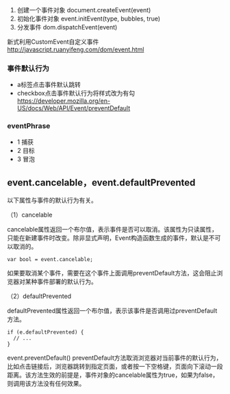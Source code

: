 1. 创建一个事件对象 document.createEvent(event)
2. 初始化事件对象 event.initEvent(type, bubbles, true)
3. 分发事件 dom.dispatchEvent(event)

新式利用CustomEvent自定义事件
http://javascript.ruanyifeng.com/dom/event.html

### 事件默认行为
- a标签点击事件默认跳转
- checkbox点击事件默认行为将样式改为有勾
https://developer.mozilla.org/en-US/docs/Web/API/Event/preventDefault

### eventPhrase 
- 1 捕获
- 2 目标
- 3 冒泡



## event.cancelable，event.defaultPrevented
以下属性与事件的默认行为有关。

（1）cancelable

cancelable属性返回一个布尔值，表示事件是否可以取消。该属性为只读属性，只能在新建事件时改变。除非显式声明，Event构造函数生成的事件，默认是不可以取消的。
````
var bool = event.cancelable;
````
如果要取消某个事件，需要在这个事件上面调用preventDefault方法，这会阻止浏览器对某种事件部署的默认行为。

（2）defaultPrevented

defaultPrevented属性返回一个布尔值，表示该事件是否调用过preventDefault方法。
````
if (e.defaultPrevented) {
  // ...
}
````

event.preventDefault()
preventDefault方法取消浏览器对当前事件的默认行为，比如点击链接后，浏览器跳转到指定页面，或者按一下空格键，页面向下滚动一段距离。该方法生效的前提是，事件对象的cancelable属性为true，如果为false，则调用该方法没有任何效果。